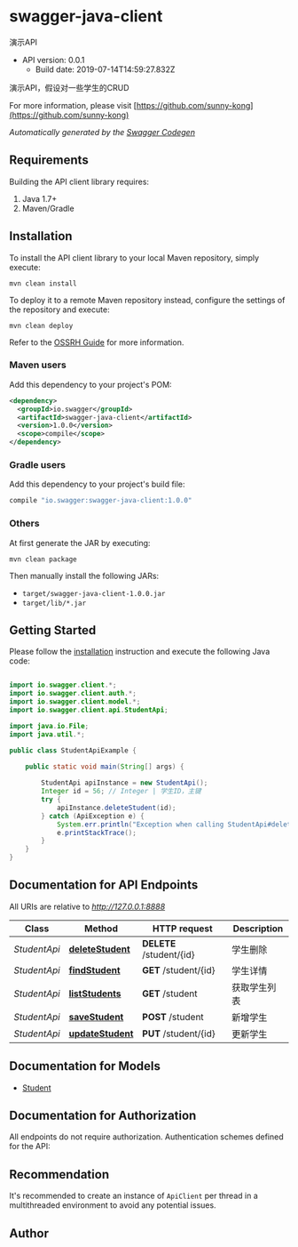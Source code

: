 # swagger-java-client

演示API
- API version: 0.0.1
  - Build date: 2019-07-14T14:59:27.832Z

演示API，假设对一些学生的CRUD

  For more information, please visit [https://github.com/sunny-kong](https://github.com/sunny-kong)

*Automatically generated by the [Swagger Codegen](https://github.com/swagger-api/swagger-codegen)*


## Requirements

Building the API client library requires:
1. Java 1.7+
2. Maven/Gradle

## Installation

To install the API client library to your local Maven repository, simply execute:

```shell
mvn clean install
```

To deploy it to a remote Maven repository instead, configure the settings of the repository and execute:

```shell
mvn clean deploy
```

Refer to the [OSSRH Guide](http://central.sonatype.org/pages/ossrh-guide.html) for more information.

### Maven users

Add this dependency to your project's POM:

```xml
<dependency>
  <groupId>io.swagger</groupId>
  <artifactId>swagger-java-client</artifactId>
  <version>1.0.0</version>
  <scope>compile</scope>
</dependency>
```

### Gradle users

Add this dependency to your project's build file:

```groovy
compile "io.swagger:swagger-java-client:1.0.0"
```

### Others

At first generate the JAR by executing:

```shell
mvn clean package
```

Then manually install the following JARs:

* `target/swagger-java-client-1.0.0.jar`
* `target/lib/*.jar`

## Getting Started

Please follow the [installation](#installation) instruction and execute the following Java code:

```java

import io.swagger.client.*;
import io.swagger.client.auth.*;
import io.swagger.client.model.*;
import io.swagger.client.api.StudentApi;

import java.io.File;
import java.util.*;

public class StudentApiExample {

    public static void main(String[] args) {
        
        StudentApi apiInstance = new StudentApi();
        Integer id = 56; // Integer | 学生ID，主键
        try {
            apiInstance.deleteStudent(id);
        } catch (ApiException e) {
            System.err.println("Exception when calling StudentApi#deleteStudent");
            e.printStackTrace();
        }
    }
}

```

## Documentation for API Endpoints

All URIs are relative to *http://127.0.0.1:8888*

Class | Method | HTTP request | Description
------------ | ------------- | ------------- | -------------
*StudentApi* | [**deleteStudent**](docs/StudentApi.md#deleteStudent) | **DELETE** /student/{id} | 学生删除
*StudentApi* | [**findStudent**](docs/StudentApi.md#findStudent) | **GET** /student/{id} | 学生详情
*StudentApi* | [**listStudents**](docs/StudentApi.md#listStudents) | **GET** /student | 获取学生列表
*StudentApi* | [**saveStudent**](docs/StudentApi.md#saveStudent) | **POST** /student | 新增学生
*StudentApi* | [**updateStudent**](docs/StudentApi.md#updateStudent) | **PUT** /student/{id} | 更新学生


## Documentation for Models

 - [Student](docs/Student.md)


## Documentation for Authorization

All endpoints do not require authorization.
Authentication schemes defined for the API:

## Recommendation

It's recommended to create an instance of `ApiClient` per thread in a multithreaded environment to avoid any potential issues.

## Author



